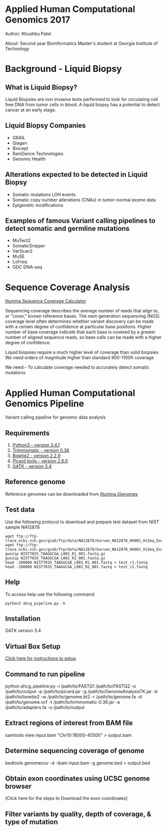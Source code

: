 # Applied Human Computational Genomics 2017
Author: Khushbu Patel

About: Second year Bioinformatics Master's student at Georgia Institute of Technology

# Background - Liquid Biopsy
## What is Liquid Biopsy?
Liquid Biopsies are non invasive tests performed to look for circulating cell free DNA from tumor cells in blood. A liquid biopsy has a potential to detect cancer at an early stage. 

## Liquid Biopsy Companies
* GRAIL
* Qiagen
* Biocept
* RainDance Technologies
* Genomic Health

## Alterations expected to be detected in Liquid Biopsy
* Somatic mutations LOH events
* Somatic copy number alterations (CNAs) in tumor-normal exome data
* Epigenetic modifications 

## Examples of famous Variant calling pipelines to detect somatic and germline mutations
* MuTect2
* SomaticSnipper
* VarScan2
* MuSE
* LoFreq
* GDC DNA-seq 


# Sequence Coverage Analysis
[Illumina Sequence Coverage Calculator](https://support.illumina.com/downloads/sequencing_coverage_calculator.html)

Sequencing coverage describes the average number of reads that align to, or "cover," known reference bases. The next-generation sequencing (NGS) coverage level often determines whether variant discovery can be made with a certain degree of confidence at particular base positions.
Higher number of base coverage indicate that each base is covered by a greater number of aligned sequence reads, so base calls can be made with a higher degree of confidence.

Liquid biopsies require a much higher level of coverage than solid biopsies
We need orders of magnitude higher than standard 900-1100X coverage

We need:-
To calculate coverage needed to accurately detect somatic mutations




# Applied Human Computational Genomics Pipeline
Variant calling pipeline for genomic data analysis

## Requirements

1. [Python3 - version 3.4.1](https://www.python.org/download/releases/3.4.1/)
2. [Trimmomatic - version 0.36](http://www.usadellab.org/cms/uploads/supplementary/Trimmomatic/Trimmomatic-0.36.zip)
3. [Bowtie2 - version 2.2.9](https://sourceforge.net/projects/bowtie-bio/files/bowtie2/2.2.9/)
4. [Picard tools - version 2.6.0](https://github.com/broadinstitute/picard/releases/download/2.6.0/picard.jar)
5. [GATK - version 3.4](https://software.broadinstitute.org/gatk/download/)

## Reference genome

Reference genomes can be downloaded from [Illumina iGenomes](http://support.illumina.com/sequencing/sequencing_software/igenome.html)

## Test data

Use the following protocol to download and prepare test dataset from NIST sample NA12878

```{sh}
wget ftp://ftp-trace.ncbi.nih.gov/giab/ftp/data/NA12878/Garvan_NA12878_HG001_HiSeq_Exome/NIST7035_TAAGGCGA_L001_R1_001.fastq.gz
wget ftp://ftp-trace.ncbi.nih.gov/giab/ftp/data/NA12878/Garvan_NA12878_HG001_HiSeq_Exome/NIST7035_TAAGGCGA_L001_R2_001.fastq.gz
gunzip NIST7035_TAAGGCGA_L001_R1_001.fastq.gz
gunzip NIST7035_TAAGGCGA_L001_R2_001.fastq.gz
head -100000 NIST7035_TAAGGCGA_L001_R1_001.fastq > test_r1.fastq
head -100000 NIST7035_TAAGGCGA_L001_R2_001.fastq > test_r2.fastq
```

## Help

To access help use the following command:

```{sh}
python3 ahcg_pipeline.py -h
```

## Installation
GATK version 3.4

## Virtual Box Setup
[Click here for instructions to setup](https://www.perkin.org.uk/posts/create-virtualbox-vm-from-the-command-line.html)

## Command to run pipeline

python ahcg_pipeline.py -i /path/to/FASTQ1 /path/to/FASTQ2 -o /path/to/output -p /path/to/picard.jar
-g /path/to/GenomeAnalysisTK.jar -b /path/to/bowtie2 -w /path/to/genome.bt2 -r /path/to/genome.fa
-d /path/to/genome.vcf -t /path/to/trimmomatic-0.36.jar -a /path/to/adapters.fa -o /path/to/output

## Extract regions of interest from BAM file
samtools view input.bam "Chr10:18000-45500" > output.bam

## Determine sequencing coverage of genome
bedtools genomecov -d -ibam input.bam -g genome.bed > output.bed

## Obtain exon coordinates using UCSC genome browser
[Click here for the steps to Download the exon coordinates]

## Filter variants by quality, depth of coverage, & type of mutation
